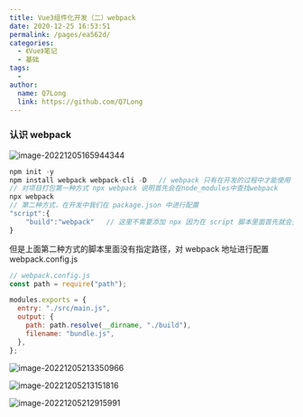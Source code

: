 ```yaml
---
title: Vue3组件化开发（二）webpack
date: 2020-12-25 16:53:51
permalink: /pages/ea562d/
categories:
  - 《Vue》笔记
  - 基础
tags:
  -
author:
  name: Q7Long
  link: https://github.com/Q7Long
---
```


### 认识 webpack

![image-20221205165944344](http://www.zhangqilong.cn/img/qlBlog_images/Vue%E5%9F%BA%E7%A1%80/07_Vue3%E7%BB%84%E4%BB%B6%E5%8C%96%E5%BC%80%E5%8F%91%EF%BC%88%E4%BA%8C%EF%BC%89webpack.assets/image-20221205165944344.png)

```js
npm init -y
npm install webpack webpack-cli -D   // webpack 只有在开发的过程中才能使用 -D说明是开发依赖
// 对项目打包第一种方式 npx webpack 说明首先会在node_modules中查找webpack
npx webpack
// 第二种方式，在开发中我们在 package.json 中进行配置
"script":{
    "build":"webpack"   // 这里不需要添加 npx 因为在 script 脚本里面首先就会去 node_modules中查找
}
```

但是上面第二种方式的脚本里面没有指定路径，对 webpack 地址进行配置 webpack.config.js

```js
// webpack.config.js
const path = require("path");

modules.exports = {
  entry: "./src/main.js",
  output: {
    path: path.resolve(__dirname, "./build"),
    filename: "bundle.js",
  },
};
```

![image-20221205213350966](http://www.zhangqilong.cn/img/qlBlog_images/Vue%E5%9F%BA%E7%A1%80/07_Vue3%E7%BB%84%E4%BB%B6%E5%8C%96%E5%BC%80%E5%8F%91%EF%BC%88%E4%BA%8C%EF%BC%89webpack.assets/image-20221205213350966.png)

![image-20221205213151816](http://www.zhangqilong.cn/img/qlBlog_images/Vue%E5%9F%BA%E7%A1%80/07_Vue3%E7%BB%84%E4%BB%B6%E5%8C%96%E5%BC%80%E5%8F%91%EF%BC%88%E4%BA%8C%EF%BC%89webpack.assets/image-20221205213151816.png)

![image-20221205212915991](http://www.zhangqilong.cn/img/qlBlog_images/Vue%E5%9F%BA%E7%A1%80/07_Vue3%E7%BB%84%E4%BB%B6%E5%8C%96%E5%BC%80%E5%8F%91%EF%BC%88%E4%BA%8C%EF%BC%89webpack.assets/image-20221205212915991.png)
